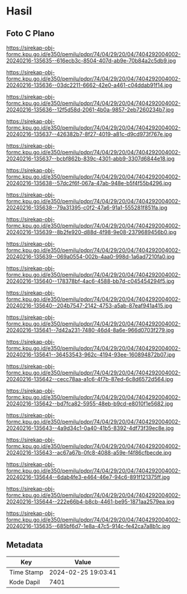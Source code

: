 # Hasil

## Foto C Plano

https://sirekap-obj-formc.kpu.go.id/e350/pemilu/pdpr/74/04/29/20/04/7404292004002-20240216-135635--616ecb3c-8504-407d-ab9e-70b84a2c5db9.jpg

https://sirekap-obj-formc.kpu.go.id/e350/pemilu/pdpr/74/04/29/20/04/7404292004002-20240216-135636--03dc2211-6662-42e0-a461-c04ddab91f14.jpg

https://sirekap-obj-formc.kpu.go.id/e350/pemilu/pdpr/74/04/29/20/04/7404292004002-20240216-135636--12f5d58d-2061-4b0a-9857-2eb7260234b7.jpg

https://sirekap-obj-formc.kpu.go.id/e350/pemilu/pdpr/74/04/29/20/04/7404292004002-20240216-135637--426382b7-8f27-4019-a81c-d9cd973f767e.jpg

https://sirekap-obj-formc.kpu.go.id/e350/pemilu/pdpr/74/04/29/20/04/7404292004002-20240216-135637--bcbf862b-839c-4301-abb9-3307d6844e18.jpg

https://sirekap-obj-formc.kpu.go.id/e350/pemilu/pdpr/74/04/29/20/04/7404292004002-20240216-135638--57dc2f6f-067a-47ab-948e-b5f4f55b4296.jpg

https://sirekap-obj-formc.kpu.go.id/e350/pemilu/pdpr/74/04/29/20/04/7404292004002-20240216-135638--79a31395-c0f2-47a6-91a1-555281f851fa.jpg

https://sirekap-obj-formc.kpu.go.id/e350/pemilu/pdpr/74/04/29/20/04/7404292004002-20240216-135639--8b2fe920-d88d-4f98-9e08-2379689456b0.jpg

https://sirekap-obj-formc.kpu.go.id/e350/pemilu/pdpr/74/04/29/20/04/7404292004002-20240216-135639--069a0554-002b-4aa0-998d-1a6ad7210fa0.jpg

https://sirekap-obj-formc.kpu.go.id/e350/pemilu/pdpr/74/04/29/20/04/7404292004002-20240216-135640--178378bf-4ac6-4588-bb7d-c045454294f5.jpg

https://sirekap-obj-formc.kpu.go.id/e350/pemilu/pdpr/74/04/29/20/04/7404292004002-20240216-135640--204b7547-2142-4753-a5ab-87eaf941a415.jpg

https://sirekap-obj-formc.kpu.go.id/e350/pemilu/pdpr/74/04/29/20/04/7404292004002-20240216-135641--7d42a231-7480-46d4-8a6e-966d0703f279.jpg

https://sirekap-obj-formc.kpu.go.id/e350/pemilu/pdpr/74/04/29/20/04/7404292004002-20240216-135641--36453543-962c-4194-93ee-160894872b07.jpg

https://sirekap-obj-formc.kpu.go.id/e350/pemilu/pdpr/74/04/29/20/04/7404292004002-20240216-135642--cecc78aa-a1c6-4f7b-87ed-6c8d6572d564.jpg

https://sirekap-obj-formc.kpu.go.id/e350/pemilu/pdpr/74/04/29/20/04/7404292004002-20240216-135642--bd7fca82-5955-48eb-b9cd-e8010f1e5682.jpg

https://sirekap-obj-formc.kpu.go.id/e350/pemilu/pdpr/74/04/29/20/04/7404292004002-20240216-135643--4a9d34c1-0a40-41b5-8392-4df73f39ec8e.jpg

https://sirekap-obj-formc.kpu.go.id/e350/pemilu/pdpr/74/04/29/20/04/7404292004002-20240216-135643--ac67a67b-0fc8-4088-a59e-f4f86cfbecde.jpg

https://sirekap-obj-formc.kpu.go.id/e350/pemilu/pdpr/74/04/29/20/04/7404292004002-20240216-135644--6dab4fe3-e464-46e7-94c6-891f121375ff.jpg

https://sirekap-obj-formc.kpu.go.id/e350/pemilu/pdpr/74/04/29/20/04/7404292004002-20240216-135644--222e66b4-b8cb-4461-be95-1871aa2579ea.jpg

https://sirekap-obj-formc.kpu.go.id/e350/pemilu/pdpr/74/04/29/20/04/7404292004002-20240216-135635--685bf6d7-1e8a-47c5-914c-fe42ca7a8b1c.jpg


## Metadata

| Key        | Value               |
| ---------- | ------------------- |
| Time Stamp | 2024-02-25 19:03:41 |
| Kode Dapil | 7401                |



